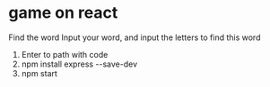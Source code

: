 # game on react
Find the word
Input your word, and input the letters to find this word

1. Enter to path with code
2. npm install express --save-dev
3. npm start
